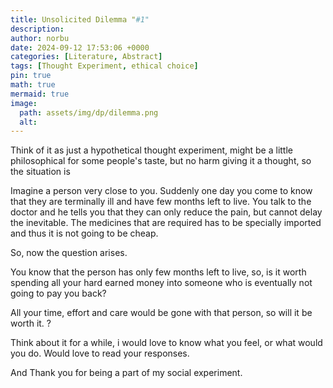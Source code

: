 ```yaml
---
title: Unsolicited Dilemma "#1"
description: 
author: norbu
date: 2024-09-12 17:53:06 +0000
categories: [Literature, Abstract]
tags: [Thought Experiment, ethical choice]
pin: true
math: true
mermaid: true
image:
  path: assets/img/dp/dilemma.png
  alt: 
---
```


<!-- wp:paragraph -->
<p>Think of it as just a hypothetical thought experiment, might be a little philosophical for some people's taste, but no harm giving it a thought, so the situation is </p>
<!-- /wp:paragraph -->

<!-- wp:paragraph -->
<p>Imagine a person very close to you. Suddenly one day you come to know that they are  terminally ill and have few months left to live. You talk to the doctor and he tells you that they can only reduce the pain, but cannot delay the inevitable. The medicines that are required has to be specially imported and thus it is not going to be cheap. </p>
<!-- /wp:paragraph -->

<!-- wp:paragraph -->
<p>So, now the question arises.</p>
<!-- /wp:paragraph -->

<!-- wp:paragraph -->
<p>You know that the person has only few months left to live, so, is it worth spending all your hard earned money into someone who is eventually not going to pay you back?</p>
<!-- /wp:paragraph -->

<!-- wp:paragraph -->
<p>All your time, effort and care would be gone with that person, so will it be worth it. ?</p>
<!-- /wp:paragraph -->

<!-- wp:paragraph -->
<p>Think about it for a while, i would love to know what you feel, or what would you do. Would love to read your responses. </p>
<!-- /wp:paragraph -->

<!-- wp:paragraph -->
<p>And Thank you for being a part of my social experiment.  </p>
<!-- /wp:paragraph -->